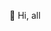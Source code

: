 👋 Hi, all

<!---
nanangsafiur/nanangsafiur is a ✨ special ✨ repository because its `README.md` (this file) appears on your GitHub profile.
You can click the Preview link to take a look at your changes.
--->

